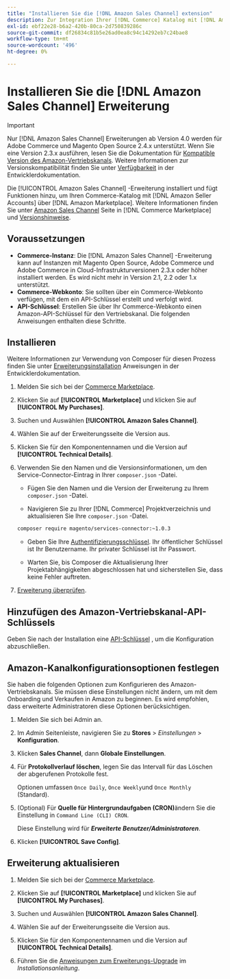 ```yaml
---
title: "Installieren Sie die [!DNL Amazon Sales Channel] extension"
description: Zur Integration Ihrer [!DNL Commerce] Katalog mit [!DNL Amazon Seller Accounts] und über die [!DNL Amazon Marketplace], laden Sie die Amazon Sales Channel-Erweiterung herunter und installieren Sie sie.
exl-id: ebf22e28-b6a2-420b-80ca-2d750839286c
source-git-commit: df26834c81b5e26ad0ea8c94c14292eb7c24bae8
workflow-type: tm+mt
source-wordcount: '496'
ht-degree: 0%

---
```


# Installieren Sie die [!DNL Amazon Sales Channel] Erweiterung

>[!IMPORTANT]
>
>Nur [!DNL Amazon Sales Channel] Erweiterungen ab Version 4.0 werden für Adobe Commerce und Magento Open Source 2.4.x unterstützt. Wenn Sie eine Version 2.3.x ausführen, lesen Sie die Dokumentation für [Kompatible Version des Amazon-Vertriebskanals](https://docs.magento.com/user-guide/v2.3/sales-channels/amazon/amazon-sales-channel.html). Weitere Informationen zur Versionskompatibilität finden Sie unter [Verfügbarkeit](https://experienceleague.adobe.com/docs/commerce-operations/release/product-availability.html) in der Entwicklerdokumentation.

Die [!UICONTROL Amazon Sales Channel] -Erweiterung installiert und fügt Funktionen hinzu, um Ihren Commerce-Katalog mit [!DNL Amazon Seller Accounts] über [!DNL Amazon Marketplace]. Weitere Informationen finden Sie unter [Amazon Sales Channel](https://marketplace.magento.com/magento-module-amazon.html) Seite in [!DNL Commerce Marketplace] und [Versionshinweise](release-notes.md).

## Voraussetzungen

- **Commerce-Instanz**: Die [!DNL Amazon Sales Channel] -Erweiterung kann auf Instanzen mit Magento Open Source, Adobe Commerce und Adobe Commerce in Cloud-Infrastrukturversionen 2.3.x oder höher installiert werden. Es wird nicht mehr in Version 2.1, 2.2 oder 1.x unterstützt.
- **Commerce-Webkonto**: Sie sollten über ein Commerce-Webkonto verfügen, mit dem ein API-Schlüssel erstellt und verfolgt wird.
- **API-Schlüssel**: Erstellen Sie über Ihr Commerce-Webkonto einen Amazon-API-Schlüssel für den Vertriebskanal. Die folgenden Anweisungen enthalten diese Schritte.

## Installieren

Weitere Informationen zur Verwendung von Composer für diesen Prozess finden Sie unter [Erweiterungsinstallation](https://experienceleague.adobe.com/docs/commerce-operations/installation-guide/tutorials/extensions.html) Anweisungen in der Entwicklerdokumentation.

1. Melden Sie sich bei der [Commerce Marketplace](https://marketplace.magento.com/customer/account/).

1. Klicken Sie auf **[!UICONTROL Marketplace]** und klicken Sie auf **[!UICONTROL My Purchases]**.

1. Suchen und Auswählen **[!UICONTROL Amazon Sales Channel]**.

1. Wählen Sie auf der Erweiterungsseite die Version aus.

1. Klicken Sie für den Komponentennamen und die Version auf **[!UICONTROL Technical Details]**.

1. Verwenden Sie den Namen und die Versionsinformationen, um den Service-Connector-Eintrag in Ihrer `composer.json` -Datei.

   - Fügen Sie den Namen und die Version der Erweiterung zu Ihrem `composer.json` -Datei.

   - Navigieren Sie zu Ihrer [!DNL Commerce] Projektverzeichnis und aktualisieren Sie Ihre `composer.json` -Datei.

   ```bash
   composer require magento/services-connector:~1.0.3
   ```

   - Geben Sie Ihre [Authentifizierungsschlüssel](https://experienceleague.adobe.com/docs/commerce-operations/installation-guide/prerequisites/authentication-keys.html). Ihr öffentlicher Schlüssel ist Ihr Benutzername. Ihr privater Schlüssel ist Ihr Passwort.

   - Warten Sie, bis Composer die Aktualisierung Ihrer Projektabhängigkeiten abgeschlossen hat und sicherstellen Sie, dass keine Fehler auftreten.


1. [Erweiterung überprüfen](https://experienceleague.adobe.com/docs/commerce-operations/installation-guide/tutorials/extensions.html).

## Hinzufügen des Amazon-Vertriebskanal-API-Schlüssels

Geben Sie nach der Installation eine [API-Schlüssel](./amazon-verify-api-key.md) , um die Konfiguration abzuschließen.

## Amazon-Kanalkonfigurationsoptionen festlegen

Sie haben die folgenden Optionen zum Konfigurieren des Amazon-Vertriebskanals. Sie müssen diese Einstellungen nicht ändern, um mit dem Onboarding und Verkaufen in Amazon zu beginnen. Es wird empfohlen, dass erweiterte Administratoren diese Optionen berücksichtigen.

1. Melden Sie sich bei Admin an.

1. Im _Admin_ Seitenleiste, navigieren Sie zu **Stores** > _Einstellungen_ > **Konfiguration**.

1. Klicken **Sales Channel**, dann **Globale Einstellungen**.

1. Für **Protokollverlauf löschen**, legen Sie das Intervall für das Löschen der abgerufenen Protokolle fest.

   Optionen umfassen `Once Daily`, `Once Weekly`und `Once Monthly` (Standard).

1. (Optional) Für **Quelle für Hintergrundaufgaben (CRON)**&#x200B;ändern Sie die Einstellung in `Command Line (CLI) CRON`.

   Diese Einstellung wird für **_Erweiterte Benutzer/Administratoren_**.

1. Klicken **[!UICONTROL Save Config]**.

## Erweiterung aktualisieren

1. Melden Sie sich bei der [Commerce Marketplace](https://marketplace.magento.com/customer/account/).

1. Klicken Sie auf **[!UICONTROL Marketplace]** und klicken Sie auf **[!UICONTROL My Purchases]**.

1. Suchen und Auswählen **[!UICONTROL Amazon Sales Channel]**.

1. Wählen Sie auf der Erweiterungsseite die Version aus.

1. Klicken Sie für den Komponentennamen und die Version auf **[!UICONTROL Technical Details]**.

1. Führen Sie die [Anweisungen zum Erweiterungs-Upgrade](https://experienceleague.adobe.com/docs/commerce-operations/installation-guide/tutorials/extensions.html) im _Installationsanleitung_.
